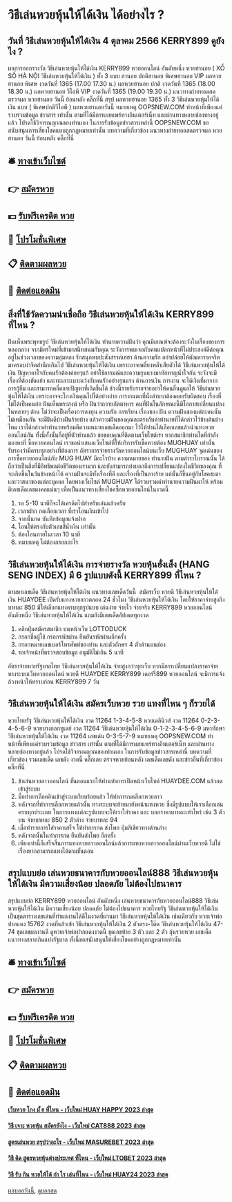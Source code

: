 # วิธีเล่นหวยหุ้นให้ได้เงิน ได้อย่างไร ?
## วันที่ วิธีเล่นหวยหุ้นให้ได้เงิน 4 ตุลาคม 2566 KERRY899 ดูยังไง ?
ผลการออกรางวัล วิธีเล่นหวยหุ้นให้ได้เงิน KERRY899 หวยออนไลน์ อันดับหนึ่ง หวยฮานอย ( XỔ SỐ HÀ NỘI วิธีเล่นหวยหุ้นให้ได้เงิน ) ทั้ง 3 แบบ ฮานอย ปกติฮานอย พิเศษฮานอย VIP
ผลหวยฮานอย พิเศษ งวดวันที่ 1365 (17.00 17.30 น.)
ผลหวยฮานอย ปกติ งวดวันที่ 1365 (18.00 18.30 น.)
ผลหวยฮานอย วีไอพี VIP งวดวันที่ 1365 (19.00 19.30 น.)
 แนวทางถ่ายทอดสดตรวจผล หวยฮานอย วันนี้ ย้อนหลัง คลิ๊กที่นี่ 
สรุป ผลหวยฮานอย 1365 ทั้ง 3 วิธีเล่นหวยหุ้นให้ได้เงิน แบบ ( พิเศษปกติวีไอพี ) ผลหวยฮานอยวันนี้
หมายเหตุ OOPSNEW.COM ทำหน้าที่เพียงแค่รวบรวมข้อมูล ข่าวสาร เท่านั้น ตามที่ได้มีการเผยแพร่ทางอินเตอร์เน็ท และผ่านทางหลายช่องทางอยู่แล้ว โปรดใช้วิจารณญาณของท่านเอง ในการรับข้อมูลข่าวสารเหล่านี้ OOPSNEW.COM ขอสนับสนุนการเสี่ยงโชคแบบถูกกฎหมายเท่านั้น
บทความที่เกี่ยวข้อง
แนวทางถ่ายทอดสดตรวจผล หวยฮานอย วันนี้ ย้อนหลัง คลิ๊กที่นี่

## 🛎 [ทางเข้าเว็บไซต์](https://bit.ly/3BG5bNw)
## 👉 [สมัครหวย](https://bit.ly/3BG5bNw)
## 💵 [รับฟรีเครดิต หวย](https://bit.ly/3C3mvgS)
## 👑 [โปรโมชั่นพิเศษ](https://bit.ly/3C3mvgS)
## 📋 [ติดตามผลหวย](https://bit.ly/3C3mvgS)
## 📱 [ติดต่อแอดมิน](https://bit.ly/3C3mvgS)

## สิ่งที่ใช้วัดความน่าเชื่อถือ วิธีเล่นหวยหุ้นให้ได้เงิน KERRY899 ที่ไหน ?
ฝันเห็นพระพุทธรูป วิธีเล่นหวยหุ้นให้ได้เงิน ทำนายความฝันว่า คุณมีเกณฑ์จะต้องระวังในเรื่องของการหลอกลวง จากมิตรใหม่ที่เข้ามาสนิทสนมกับคุณ ระวังการพบเจอกับคนแปลกหน้าที่ไม่ประสงค์ดีต่อคุณ อยู่ในช่วงเวลาของความลุ่มหลง รักสนุกพบปะสังสรรค์เฮฮา
ด้านความรัก อย่าปล่อยให้ตัณหาราคจริตมาครอบงำจิตสำนึกเกินไป วิธีเล่นหวยหุ้นให้ได้เงิน เพราะอาจเพลี่ยงพล้ำเสียตัวได้ วิธีเล่นหวยหุ้นให้ได้เงิน ปัญหาคาใจกับคนรักต้องค่อยๆแก้ อย่าใช้อารมณ์และความรุนแรงมาหักหาญน้ำใจกัน ระวังจะมีเรื่องที่ต้องขัดแย้ง และทะเลาะเบาะแว้งกับคนรักอย่างรุนแรง
ด้านการเงิน การงาน จะได้เงินที่มาจากการกู้ยืม และสามารถคลี่คลายปัญหาที่เกิดขึ้นได้ ช่วงนี้รายรับรายจ่ายอย่าให้คนอื่นดูแลให้ วิธีเล่นหวยหุ้นให้ได้เงิน เพราะอาจจะโกงเงินคุณไปได้อย่างง่าย การงานตกที่นั่งลำบากต้องคอยรับผิดชอบ เรื่องที่ไม่ได้เป็นคนก่อ
ฝันเห็นพระสงฆ์ หรือ ฝันว่าถวายภัตตาหาร คนที่ฝันในลักษณะนี้มีโอกาสเปลี่ยนแปลงในหลายๆ ด้าน ไม่ว่าจะเป็นเรื่องการลงทุน ความรัก การเรียน
เรื่องของ ฝัน ความฝันของแต่ละคนนั้นไม่เหมือนกัน จะมีฝันดีบ้างฝันร้ายบ้าง แล้วความฝันของคุณละตรงกับคำทำนายที่ได้กล่าวไว้ข้างต้นบ้างไหม เราได้กล่าวคำทำนายพร้อมตีความหมายเลขเด็ดออกมา ไว้ให้ท่านได้เลือกเลขแล้วนำแทงหวยออนไลน์กัน ทั้งนี้ทั้งนั้นก็อยู่ที่ตัวท่านแล้ว ขอขอบคุณที่ติดตามเว็บไซต์เรา
หากสมาชิกท่านใดที่กำลังมองหาที่ ซื้อหวยออนไลน์ เราขอนำเสนอเว็บไซต์ที่ให้บริการรับซื้อหวยต้อง MUGHUAY เท่านั้น รับรองว่ามีครบทุกอย่างที่ต้องการ
อัตราการจ่ายรางวัลหวยออนไลน์บนเว็บ MUGHUAY
จุดเด่นของการซื้อหวยออนไลน์กับ MUG HUAY มีอะไรบ้าง
ความหมายของ ทำนายฝัน ตามตำราโบราณนั้น ได้ถือว่าเป็นสิ่งที่มีอิทธิพลต่อชีวิตของเรามาก และยังสามารถบ่งบอกถึงการเปลี่ยนแปลงในชีวิตของคุณ ที่จะเกิดขึ้นในวันข้างหน้าได้ ความฝันจะมีทั้งเรื่องที่ดี และเรื่องที่เป็นลางร้าย แต่นั้นก็ขึ้นอยู่กับโชคชะตา และวาสนาของแต่ละบุคคล โดยทางเว็บไซต์ MUGHUAY ได้รวบรวมคำทำนายความฝันมาให้ พร้อมตีเลขเด็ดเลขมงคลแม่นๆ เพื่อเป็นแนวทางเสี่ยงโชคซื้อหวยออนไลน์ในงวดนี้
1. รอ 5-10 นาทีก็จะได้เครดิตไปสำหรับเล่นแล้วครับ
2. เวลาฝาก กดเลือกเวลา ที่เราโอนเงินเข้าไป
3. จากนั้นกด บันทึกข้อมูลแจ้งฝาก
4. โอนให้ตรงกับตัวเลขสีน้ำเงิน เท่านั้น
5. ต้องโอนภายในเวลา 10 นาที
6. หมายเหตุ ไม่ต้องกรอกอะไร

## วิธีเล่นหวยหุ้นให้ได้เงิน การจ่ายรางวัล หวยหุ้นฮั่งเส็ง (HANG SENG INDEX) มี 6 รูปแบบดังนี้ KERRY899 ที่ไหน ?
ตามหาเลขเด็ด วิธีเล่นหวยหุ้นให้ได้เงิน แนวทางเลขเด็ดวันนี้  สมัครเว็บ หวยดี วิธีเล่นหวยหุ้นให้ได้เงิน HUAYDEE เปิดรับแทงหวยลาวตลอด 24 ชั่วโมง วิธีเล่นหวยหุ้นให้ได้เงิน โดยให้ราคาจ่ายสูงถึงบาทละ 850 มีให้เลือกแทงครบทุกรูปแบบ เล่นง่าย จ่ายไว จ่ายจริง KERRY899 หวยออนไลน์ อันดับหนึ่ง วิธีเล่นหวยหุ้นให้ได้เงิน แถมยังมีเลขเด็ดอัปเดตทุกงวด
1. คลิกปุ่มสมัครสมาชิก บนหน้าเว็บ LOTTODUCK
2. กรอกชื่อผู้ใช้ กรอกรหัสผ่าน ยืนยันรหัสผ่านอีกครั้ง
3. กรอกหมายเลขเบอร์โทรศัพท์ของท่าน และตัวอักษร 4 ตัวด้านบนช่อง
4. รอเจ้าหน้าที่ตรวจสอบข้อมูล อนุมัติไม่เกิน 5 นาที

อัตราจ่ายหวยรัฐบาลไทย วิธีเล่นหวยหุ้นให้ได้เงิน จ่ายสูงกว่าทุกเว็บ
หากมีการเปลี่ยนแปลงราคาจ่ายทางระบบเว็บหวยออนไลน์ หวยดี HUAYDEE KERRY899 เคอร์รี่899 หวยออนไลน์ จะมีการแจ้งล้วงหน้าให้ทราบก่อน KERRY899 7 วัน

## วิธีเล่นหวยหุ้นให้ได้เงิน สมัครเว็บหวย รวย แทงที่ไหน ๆ ก็รวยได้
หวยไทยรัฐ วิธีเล่นหวยหุ้นให้ได้เงิน งวด 11264 1-3-4-5-8
หวยเดลินิวส์ งวด 11264 0-2-3-4-5-6-9
หวยบางกอกทูเดย์ งวด 11264 วิธีเล่นหวยหุ้นให้ได้เงิน 0-1-2-3-4-5-6-9
มหาทักษา วิธีเล่นหวยหุ้นให้ได้เงิน งวด 11264 เลขเด่น 0-3-5-7-9
หมายเหตุ OOPSNEW.COM ทำหน้าที่เพียงแค่รวบรวมข้อมูล ข่าวสาร เท่านั้น ตามที่ได้มีการเผยแพร่ทางอินเตอร์เน็ท และผ่านทางหลายช่องทางอยู่แล้ว โปรดใช้วิจารณญาณของท่านเอง ในการรับข้อมูลข่าวสารเหล่านี้
บทความที่เกี่ยวข้อง
รวมเลขเด็ด เลขดัง งวดนี้ คลิ๊กเลย
ตรวจหวยย้อนหลัง เลขเด็ดเลขดัง และข่าวอื่นที่เกี่ยวข้อง คลิ๊กที่นี่
1. ข้าเล่นหวยลาวออนไลน์ ขั้นตอนแรกให้ท่านทำการเปิดหน้าเว็บไซต์ HUAYDEE.COM แล้วกดเข้าสู่ระบบ
2. มื่อทำการล็อคอินเข้าสู่ระบบเรียบร้อยแล้ว ให้ทำการกดเลือกหวยลาว
3. หลังจากที่ทำการเลือกหวยแล้วนั้น ทางระบบจะย้ายมายังหน้าแทงหวย ซึ่งมีรูปแบบให้เราเลือกเล่นครบทุกประเภท ในการแทงแต่ละรูปแบบจะให้เราใส่ราคา และ บอกราคาบาทละเท่าไหร่ เช่น 3 ตัวบน จ่ายบาทละ 850 2 ตัวล่าง จ่ายบาทละ 94
4. เมื่อทำรายการใส่ราคาเสร็จ ให้ทำการกด ส่งโพย ปุ่มสีเขียวทางด้านล่าง
5. หลังจากนั้นในทำการกด ยืนยันส่งโพย อีกครั้ง
6. เพียงเท่านี้ก็เสร็จสิ้นการแทงหวยลาวออนไลน์แล้วการแทงหวยลาวออนไลน์ผ่านเว็บหวยดี ไม่ใช่เรื่องยากสามารถแทงได้ตามขั้นตอน

## สรุปแบบย่อ เล่นหวยธนาคารกับหวยออนไลน์888 วิธีเล่นหวยหุ้นให้ได้เงิน มีความเสี่ยงน้อย ปลอดภัย ไม่ต้องไปธนาคาร
สรุปแบบย่อ KERRY899 หวยออนไลน์ อันดับหนึ่ง เล่นหวยธนาคารกับหวยออนไลน์888 วิธีเล่นหวยหุ้นให้ได้เงิน มีความเสี่ยงน้อย ปลอดภัย ไม่ต้องไปธนาคาร หวยไทยรัฐ วิธีเล่นหวยหุ้นให้ได้เงิน เป็นชุดตารางเลขเด่นที่ทำผลงานได้ดีในงวดที่ผ่านมา วิธีเล่นหวยหุ้นให้ได้เงิน เช่นเดียวกับ หวยเจ้าพ่อปากแดง 15762 งวดที่แล้วเข้า วิธีเล่นหวยหุ้นให้ได้เงิน 2 ตัวตรง-โต๊ด วิธีเล่นหวยหุ้นให้ได้เงิน 47-74 ชุดเลขผลงานดี ดูหวยเจ้าพ่อปากแดงงวดนี้ ชุดเลขท้าย 3 ตัว และ 2 ตัว ลุ้นรวยหวย เลขเด็ดแนวทางสลากกินแบ่งรัฐบาล ทั้งนี้ขอสนับสนุนให้เสี่ยงโชคอย่างถูกกฎหมายเท่านั้น

## 🛎 [ทางเข้าเว็บไซต์](https://bit.ly/3BG5bNw)
## 👉 [สมัครหวย](https://bit.ly/3BG5bNw)
## 💵 [รับฟรีเครดิต หวย](https://bit.ly/3C3mvgS)
## 👑 [โปรโมชั่นพิเศษ](https://bit.ly/3C3mvgS)
## 📋 [ติดตามผลหวย](https://bit.ly/3C3mvgS)
## 📱 [ติดต่อแอดมิน](https://bit.ly/3C3mvgS)

#### [เว็บหวย โกง มั้ ย ที่ไหน - เว็บใหม่ HUAY HAPPY 2023 ล่าสุด](https://atom.io/themes/เว็บหวย%20โกง%20มั้%20ย%20ที่ไหน%20-%20เว็บใหม่%20huay%20happy%202023%20ล่าสุด)
#### [วิธี เจาะ หวยหุ้น สมัครยังไง - เว็บใหม่ CAT888 2023 ล่าสุด](https://atom.io/themes/วิธี%20เจาะ%20หวยหุ้น%20สมัครยังไง%20-%20เว็บใหม่%20cat888%202023%20ล่าสุด)
#### [สูตรเล่นหวย สรุปว่าอะไร - เว็บใหม่ MASUREBET 2023 ล่าสุด](https://atom.io/themes/สูตรเล่นหวย%20สรุปว่าอะไร%20-%20เว็บใหม่%20masurebet%202023%20ล่าสุด)
#### [วิธี คิด สูตรหวยหุ้นต่างประเทศ ที่ไหน - เว็บใหม่ LTOBET 2023 ล่าสุด](https://atom.io/themes/วิธี%20คิด%20สูตรหวยหุ้นต่างประเทศ%20ที่ไหน%20-%20เว็บใหม่%20ltobet%202023%20ล่าสุด)
#### [วิธี รับ กิน หวยให้ได้ กํา ไร เล่นที่ไหน - เว็บใหม่ HUAY24 2023 ล่าสุด](https://atom.io/themes/วิธี%20รับ%20กิน%20หวยให้ได้%20กํา%20ไร%20เล่นที่ไหน%20-%20เว็บใหม่%20huay24%202023%20ล่าสุด)

[ผลบอลวันนี้](https://siamsport.tv "ผลบอลวันนี้"), [ดูบอลสด](https://siamsport.tv/ดูบอลสด "ดูบอลสด")